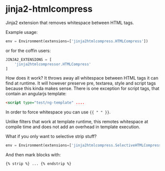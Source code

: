 jinja2-htmlcompress
===================

Jinja2 extension that removes whitespace between HTML tags.

Example usage:
```py
env = Environment(extensions=['jinja2htmlcompress.HTMLCompress'])
```
or for the coffin users:
```py
JINJA2_EXTENSIONS = [
    'jinja2htmlcompressor.HTMLCompress'
]
```
How does it work? It throws away all whitespace between HTML tags
it can find at runtime. It will however preserve pre, textarea, style
and script tags because this kinda makes sense. There is one exception for script tags,
that contain an angularjs template:
```html
<script type="test/ng-template" ....
```
In order to force whitespace you can use ``{{ " " }}``.

Unlike filters that work at template runtime, this remotes whitespace
at compile time and does not add an overhead in template execution.

What if you only want to selective strip stuff?
```py
env = Environment(extensions=['jinja2htmlcompress.SelectiveHTMLCompress'])
```
And then mark blocks with:
```
{% strip %} ... {% endstrip %}
```
